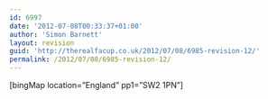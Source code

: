```yaml
---
id: 6997
date: '2012-07-08T00:33:37+01:00'
author: 'Simon Barnett'
layout: revision
guid: 'http://therealfacup.co.uk/2012/07/08/6985-revision-12/'
permalink: /2012/07/08/6985-revision-12/
---
```


\[bingMap location=”England” pp1=”SW2 1PN”\]